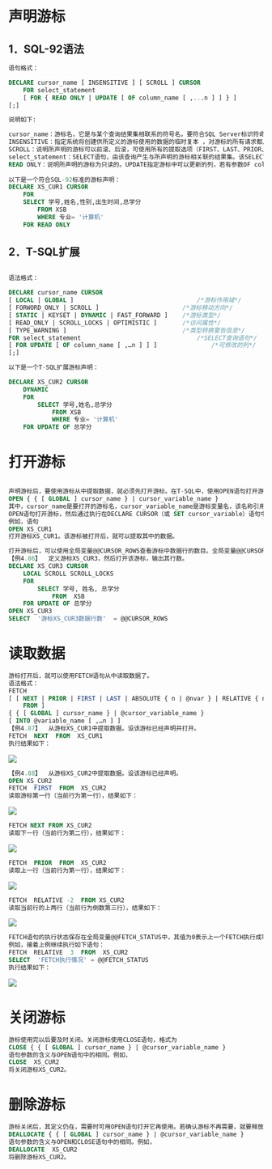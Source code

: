 # 声明游标

## 1．SQL-92语法

```sql
语句格式：

DECLARE cursor_name [ INSENSITIVE ] [ SCROLL ] CURSOR 
	FOR select_statement 
	[ FOR { READ ONLY | UPDATE [ OF column_name [ ,...n ] ] } ]
[;]

说明如下:

cursor_name：游标名，它是与某个查询结果集相联系的符号名，要符合SQL Server标识符命名规则。
INSENSITIVE：指定系统将创建供所定义的游标使用的数据的临时复本 ，对游标的所有请求都从tempdb中的该临时表中得到应答。 
SCROLL：说明所声明的游标可以前滚、后滚，可使用所有的提取选项（FIRST、LAST、PRIOR、NEXT、RELATIVE、ABSOLUTE）。
select_statement：SELECT语句，由该查询产生与所声明的游标相关联的结果集。该SELECT语句中不能出现COMPUTE、COMPUTE BY、INTO或FOR BROWSE关键字。
READ ONLY：说明所声明的游标为只读的。UPDATE指定游标中可以更新的列，若有参数OF column_name [ ,…n ]，则只能修改给出的这些列。
 
以下是一个符合SQL-92标准的游标声明：
DECLARE XS_CUR1 CURSOR
	FOR
	SELECT 学号,姓名,性别,出生时间,总学分
		FROM XSB
		WHERE 专业= '计算机'
	FOR READ ONLY


```

## 2．T-SQL扩展

```sql

语法格式：

DECLARE cursor_name CURSOR
[ LOCAL | GLOBAL ]                               	/*游标作用域*/
[ FORWORD_ONLY | SCROLL ]                     	/*游标移动方向*/
[ STATIC | KEYSET | DYNAMIC | FAST_FORWARD ]   	/*游标类型*/
[ READ_ONLY | SCROLL_LOCKS | OPTIMISTIC ]     	/*访问属性*/
[ TYPE_WARNING ]                               	/*类型转换警告信息*/
FOR select_statement                               	/*SELECT查询语句*/
[ FOR UPDATE [ OF column_name [ ,…n ] ] ]           	/*可修改的列*/
[;]

以下是一个T-SQL扩展游标声明：

DECLARE XS_CUR2 CURSOR  
	DYNAMIC 
	FOR
		SELECT 学号,姓名,总学分
			FROM XSB
			WHERE 专业= '计算机'
	FOR UPDATE OF 总学分


```



# 打开游标

```sql

声明游标后，要使用游标从中提取数据，就必须先打开游标。在T-SQL中，使用OPEN语句打开游标，其格式为
OPEN { { [ GLOBAL ] cursor_name } | cursor_variable_name } 
其中，cursor_name是要打开的游标名，cursor_variable_name是游标变量名，该名称引用一个游标。GLOBAL说明打开的是全局游标，否则打开局部游标。
OPEN语句打开游标，然后通过执行在DECLARE CURSOR（或 SET cursor_variable）语句中指定的T-SQL语句来填充游标（即生成与游标相关联的结果集）。
例如，语句
OPEN XS_CUR1
打开游标XS_CUR1。该游标被打开后，就可以提取其中的数据。

打开游标后，可以使用全局变量@@CURSOR_ROWS查看游标中数据行的数目。全局变量@@CURSOR_ROWS中保存着最后打开的游标中的数据行数。当其值为0时，表示没有游标打开；当其值为1时，表示游标为动态的；当其值为m（m为正整数）时，游标采用异步方式填充，m为当前键集中已填充的行数；当其值为m（m为正整数）时，游标已被完全填充，m是游标中的数据行数。
【例4.86】  定义游标XS_CUR3，然后打开该游标，输出其行数。
DECLARE XS_CUR3 CURSOR
	LOCAL SCROLL SCROLL_LOCKS
	FOR
		SELECT 学号, 姓名, 总学分
			FROM  XSB
	FOR UPDATE OF 总学分
OPEN XS_CUR3
SELECT  '游标XS_CUR3数据行数'  = @@CURSOR_ROWS


```





# 读取数据

```sql
游标打开后，就可以使用FETCH语句从中读取数据了。
语法格式：
FETCH
[ [ NEXT | PRIOR | FIRST | LAST | ABSOLUTE { n | @nvar } | RELATIVE { n | @nvar} ]
    FROM ]
{ { [ GLOBAL ] cursor_name } | @cursor_variable_name }
[ INTO @variable_name [ ,…n ] ]
【例4.87】  从游标XS_CUR1中提取数据。设该游标已经声明并打开。
FETCH  NEXT  FROM  XS_CUR1
执行结果如下：


```

![](https://raw.githubusercontent.com/ZanderZhao/images/master/img2019/20191201163230.png)

```sql
【例4.88】  从游标XS_CUR2中提取数据。设该游标已经声明。
OPEN XS_CUR2
FETCH  FIRST  FROM  XS_CUR2
读取游标第一行（当前行为第一行），结果如下：
```

![](https://raw.githubusercontent.com/ZanderZhao/images/master/img2019/20191201163257.png)



```sql
FETCH NEXT FROM XS_CUR2
读取下一行（当前行为第二行），结果如下：
```

![](https://raw.githubusercontent.com/ZanderZhao/images/master/img2019/20191201163322.png)



```sql
FETCH  PRIOR  FROM  XS_CUR2
读取上一行（当前行为第一行），结果如下：
```

![](https://raw.githubusercontent.com/ZanderZhao/images/master/img2019/20191201163646.png)



```sql
FETCH  RELATIVE -2  FROM XS_CUR2
读取当前行的上两行（当前行为倒数第三行），结果如下：
```

![](https://raw.githubusercontent.com/ZanderZhao/images/master/img2019/20191201163714.png)

```sql
FETCH语句的执行状态保存在全局变量@@FETCH_STATUS中，其值为0表示上一个FETCH执行成功；为-1表示所要读取的行不在结果集中；为-2表示被提取的行已不存在（已被删除）。
例如，接着上例继续执行如下语句：
FETCH  RELATIVE  3  FROM  XS_CUR2
SELECT  'FETCH执行情况' = @@FETCH_STATUS
执行结果如下：
```

![](https://raw.githubusercontent.com/ZanderZhao/images/master/img2019/20191201163747.png)



# 关闭游标

```sql
游标使用完以后要及时关闭。关闭游标使用CLOSE语句，格式为
CLOSE { { [ GLOBAL ] cursor_name } | @cursor_variable_name }
语句参数的含义与OPEN语句中的相同。例如，
CLOSE  XS_CUR2
将关闭游标XS_CUR2。
```



# 删除游标

```sql
游标关闭后，其定义仍在，需要时可用OPEN语句打开它再使用。若确认游标不再需要，就要释放其定义占用的系统空间，即删除游标。删除游标使用DEALLOCATE语句，格式为
DEALLOCATE { { [ GLOBAL ] cursor_name } | @cursor_variable_name }
语句参数的含义与OPEN和CLOSE语句中的相同。例如，
DEALLOCATE  XS_CUR2
将删除游标XS_CUR2。


```











